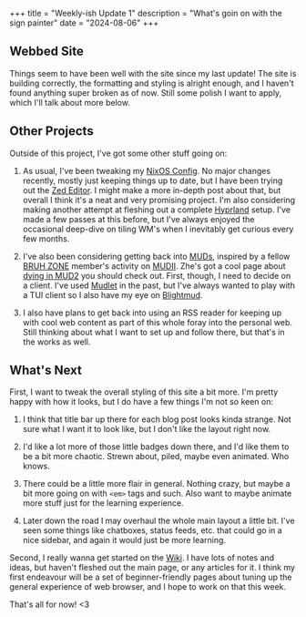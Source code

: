 +++
title = "Weekly-ish Update 1"
description = "What's goin on with the sign painter"
date = "2024-08-06"
+++

## Webbed Site

Things seem to have been well with the site since my last update! The site is building correctly, the formatting and styling is alright enough, and I haven't found anything super broken as of now. Still some polish I want to apply, which I'll talk about more below.

## Other Projects

Outside of this project, I've got some other stuff going on:

1. As usual, I've been tweaking my [NixOS Config](https://github.com/SonarMonkey/meninx). No major changes recently, mostly just keeping things up to date, but I have been trying out the [Zed Editor](https://zed.dev/). I might make a more in-depth post about that, but overall I think it's a neat and very promising project. I'm also considering making another attempt at fleshing out a complete [Hyprland](https://hyprland.org/) setup. I've made a few passes at this before, but I've always enjoyed the occasional deep-dive on tiling WM's when I inevitably get curious every few months.

2. I've also been considering getting back into [MUDs](https://en.wikipedia.org/wiki/Multi-user_dungeon), inspired by a fellow [BRUH ZONE](https://friday-girl.neocities.org/bruhzone/) member's activity on [MUDII](http://www.mudii.co.uk/). Zhe's got a cool page about [dying in MUD2](https://friday-girl.neocities.org/mudii_deaths/) you should check out. First, though, I need to decide on a client. I've used [Mudlet](https://www.mudlet.org/) in the past, but I've always wanted to play with a TUI client so I also have my eye on [Blightmud](https://github.com/Blightmud/Blightmud).

3. I also have plans to get back into using an RSS reader for keeping up with cool web content as part of this whole foray into the personal web. Still thinking about what I want to set up and follow there, but that's in the works as well.

## What's Next

First, I want to tweak the overall styling of this site a bit more. I'm pretty happy with how it looks, but I do have a few things I'm not so keen on:

1. I think that title bar up there for each blog post looks kinda strange. Not sure what I want it to look like, but I don't like the layout right now.

2. I'd like a lot more of those little badges down there, and I'd like them to be a bit more chaotic. Strewn about, piled, maybe even animated. Who knows.

3. There could be a little more flair in general. Nothing crazy, but maybe a bit more going on with `<em>` tags and such. Also want to maybe animate more stuff just for the learning experience.

4. Later down the road I may overhaul the whole main layout a little bit. I've seen some things like chatboxes, status feeds, etc. that could go in a nice sidebar, and again it would just be more learning.

Second, I really wanna get started on the [Wiki](/wiki/). I have lots of notes and ideas, but haven't fleshed out the main page, or any articles for it. I think my first endeavour will be a set of beginner-friendly pages about tuning up the general experience of web browser, and I hope to work on that this week.

That's all for now! <3
